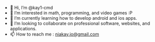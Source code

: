 - 👋 Hi, I’m @kay1-cmd
- 👀 I’m interested in math, programming, and video games :P
- 🌱 I’m currently learning how to develop android and ios apps.
- 💞️ I’m looking to collaborate on professional software, websites, and applications.
- 📫 How to reach me : niakay.jo@gmail.com

<!---
kay1-cmd/kay1-cmd is a ✨ special ✨ repository because its `README.md` (this file) appears on your GitHub profile.
You can click the Preview link to take a look at your changes.
--->
